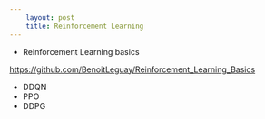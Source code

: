 ```yaml
---
	layout: post
	title: Reinforcement Learning
---
```




- Reinforcement Learning basics

https://github.com/BenoitLeguay/Reinforcement_Learning_Basics

- DDQN
- PPO
- DDPG